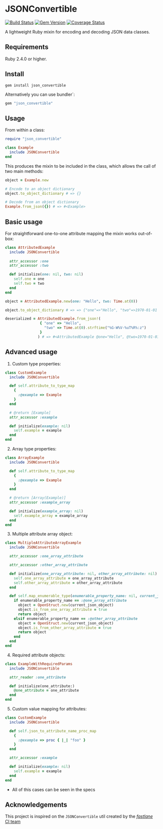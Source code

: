 # JSONConvertible
[![Build Status](https://travis-ci.org/minuscorp/JSONConvertible.svg?branch=main)](https://travis-ci.org/minuscorp/JSONConvertible) 
[![Gem Version](https://badge.fury.io/rb/json_convertible.png)](http://badge.fury.io/rb/json_convertible)
[![Coverage Status](https://coveralls.io/repos/minuscorp/JSONConvertible/badge.png)](https://coveralls.io/r/minuscorp/JSONConvertible)

A lightweight Ruby mixin for encoding and decoding JSON data classes.

## Requirements

Ruby 2.4.0 or higher.

## Install

```no-highlight
gem install json_convertible
```

Alternatively you can use bundler`:

```ruby
gem "json_convertible"
```

## Usage

From within a class:

```ruby
require "json_convertible"

class Example
  include JSONConvertible
end
``` 

This produces the mixin to be included in the class, which allows the call of two main methods:

```ruby
object = Example.new

# Encode to an object dictionary
object.to_object_dictionary # => {}

# Decode from an object dictionary
Example.from_json({}) # => #<Example>
```

## Basic usage

For straightforward one-to-one attribute mapping the mixin works out-of-box:

```ruby
class AttributedExample
  include JSONConvertible
  
  attr_accessor :one
  attr_accessor :two

  def initialize(one: nil, two: nil)
    self.one = one
    self.two = two
  end
end

object = AttributedExample.new(one: "Hello", two: Time.at(0))

object.to_object_dictionary # => => {"one"=>"Hello", "two"=>1970-01-01 01:00:00 +0100}

deserialized = AttributedExample.from_json!(
                { "one" => "Hello", 
                  "two" => Time.at(0).strftime("%G-W%V-%uT%R%:z") 
                }
               ) # => #<AttributedExample @one="Hello", @two=1970-01-01 01:00:00 +0100>
```

## Advanced usage

1. Custom type properties:

```ruby
class CustomExample
  include JSONConvertible

  def self.attribute_to_type_map
    {
      :@example => Example
    }
  end 

  # @return [Example]
  attr_accessor :example

  def initialize(example: nil)
    self.example = example
  end
end
```

2. Array type properties:

```ruby
class ArrayExample
  include JSONConvertible

  def self.attribute_to_type_map
    {
      :@example => Example
    }
  end

  # @return [Array(Example)]
  attr_accessor :example_array

  def initialize(example_array: nil)
    self.example_array = example_array
  end
end
```

3. Multiple attribute array object:

```ruby
class MultipleAttributeArrayExample
  include JSONConvertible

  attr_accessor :one_array_attribute

  attr_accessor :other_array_attribute

  def initialize(one_array_attribute: nil, other_array_attribute: nil)
    self.one_array_attribute = one_array_attribute
    self.other_array_attribute = other_array_attribute
  end

  def self.map_enumerable_type(enumerable_property_name: nil, current_json_object: nil)
    if enumerable_property_name == :@one_array_attribute
      object = OpenStruct.new(current_json_object)
      object.is_from_one_array_attribute = true
      return object
    elsif enumerable_property_name == :@other_array_attribute
      object = OpenStruct.new(current_json_object)
      object.is_from_other_array_attribute = true
      return object
    end
  end
end
```

4. Required attribute objects:

```ruby
class ExampleWithRequiredParams
  include JSONConvertible

  attr_reader :one_attribute

  def initialize(one_attribute:)
    @one_attribute = one_attribute
  end
end
```

5. Custom value mapping for attributes:

```ruby
class CustomExample
  include JSONConvertible

  def self.json_to_attribute_name_proc_map
    {
      :@example => proc { |_| "foo" }
    }
  end 

  attr_accessor :example

  def initialize(example: nil)
    self.example = example
  end
end
```

* All of this cases can be seen in the specs

## Acknowledgements

This project is inspired on the `JSONConvertible` util created by the [_fastlane_ CI team](https://github.com/fastlane/ci)
